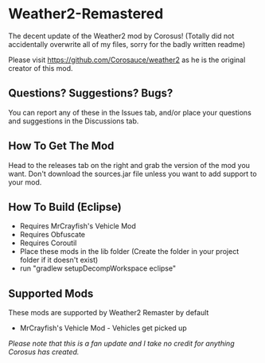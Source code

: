 # Weather2-Remastered
The decent update of the Weather2 mod by Corosus!
(Totally did not accidentally overwrite all of my files, sorry for the badly written readme)

Please visit https://github.com/Corosauce/weather2 as he is the original creator of this mod.

## Questions? Suggestions? Bugs?
You can report any of these in the Issues tab, and/or place your questions and suggestions in the Discussions tab.

## How To Get The Mod
Head to the releases tab on the right and grab the version of the mod you want. Don't download the sources.jar file unless you want to add support to your mod.

##  How To Build (Eclipse)
- Requires MrCrayfish's Vehicle Mod
- Requires Obfuscate
- Requires Coroutil
- Place these mods in the lib folder (Create the folder in your project folder if it doesn't exist)
- run "gradlew setupDecompWorkspace eclipse"

## Supported Mods
These mods are supported by Weather2 Remaster by default
- MrCrayfish's Vehicle Mod - Vehicles get picked up

*Please note that this is a fan update and I take no credit for anything Corosus has created.*
